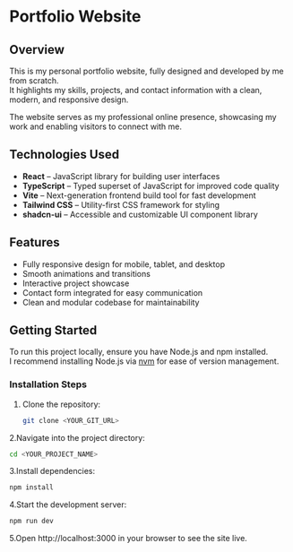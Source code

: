 # Portfolio Website

## Overview

This is my personal portfolio website, fully designed and developed by me from scratch.  
It highlights my skills, projects, and contact information with a clean, modern, and responsive design.

The website serves as my professional online presence, showcasing my work and enabling visitors to connect with me.

## Technologies Used

- **React** – JavaScript library for building user interfaces  
- **TypeScript** – Typed superset of JavaScript for improved code quality  
- **Vite** – Next-generation frontend build tool for fast development  
- **Tailwind CSS** – Utility-first CSS framework for styling  
- **shadcn-ui** – Accessible and customizable UI component library  

## Features

- Fully responsive design for mobile, tablet, and desktop  
- Smooth animations and transitions  
- Interactive project showcase  
- Contact form integrated for easy communication  
- Clean and modular codebase for maintainability  

## Getting Started

To run this project locally, ensure you have Node.js and npm installed.  
I recommend installing Node.js via [nvm](https://github.com/nvm-sh/nvm#installing-and-updating) for ease of version management.

### Installation Steps

1. Clone the repository:

   ```bash
   git clone <YOUR_GIT_URL>
   ```
   
2.Navigate into the project directory:

 ```bash
cd <YOUR_PROJECT_NAME>
```


3.Install dependencies:

 ```bash
npm install
```



4.Start the development server:

 ```bash
npm run dev
 ```

5.Open http://localhost:3000 in your browser to see the site live.
